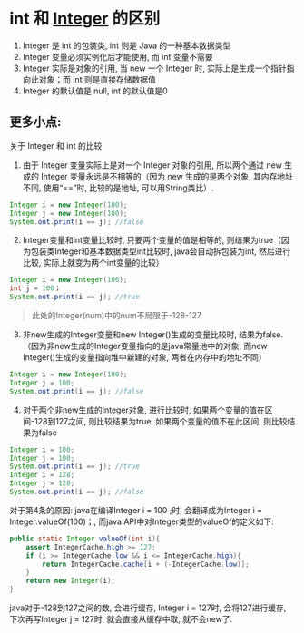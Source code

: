 # int 和 [Integer](./integer.md) 的区别

1. Integer 是 int 的包装类, int 则是 Java 的一种基本数据类型
2. Integer 变量必须实例化后才能使用, 而 int 变量不需要
3. Integer 实际是对象的引用, 当 new 一个 Integer 时, 实际上是生成一个指针指向此对象；而 int 则是直接存储数据值
4. Integer 的默认值是 null, int 的默认值是0

## 更多小点:

关于 Integer 和 int 的比较

1. 由于 Integer 变量实际上是对一个 Integer 对象的引用, 所以两个通过 new 生成的 Integer 变量永远是不相等的（因为 new 生成的是两个对象, 其内存地址不同, 使用“==”时, 比较的是地址, 可以用String类比）.

```java
Integer i = new Integer(100);
Integer j = new Integer(100);
System.out.print(i == j); //false
```

2. Integer变量和int变量比较时, 只要两个变量的值是相等的, 则结果为true（因为包装类Integer和基本数据类型int比较时, java会自动拆包装为int, 然后进行比较, 实际上就变为两个int变量的比较）

```java
Integer i = new Integer(100);
int j = 100；
System.out.print(i == j); //true
```

> 此处的Integer(num)中的num不局限于-128-127

3. 非new生成的Integer变量和new Integer()生成的变量比较时, 结果为false.（因为非new生成的Integer变量指向的是java常量池中的对象, 而new Integer()生成的变量指向堆中新建的对象, 两者在内存中的地址不同）

```java
Integer i = new Integer(100);
Integer j = 100;
System.out.print(i == j); //false
```

4. 对于两个非new生成的Integer对象, 进行比较时, 如果两个变量的值在区间-128到127之间, 则比较结果为true, 如果两个变量的值不在此区间, 则比较结果为false

```java
Integer i = 100;
Integer j = 100;
System.out.print(i == j); //true
Integer i = 128;
Integer j = 128;
System.out.print(i == j); //false
```

对于第4条的原因:
java在编译Integer i = 100 ;时, 会翻译成为Integer i = Integer.valueOf(100)；, 而java API中对Integer类型的valueOf的定义如下:

```java
public static Integer valueOf(int i){
    assert IntegerCache.high >= 127;
    if (i >= IntegerCache.low && i <= IntegerCache.high){
        return IntegerCache.cache[i + (-IntegerCache.low)];
    }
    return new Integer(i);
}
```

java对于-128到127之间的数, 会进行缓存, Integer i = 127时, 会将127进行缓存, 下次再写Integer j = 127时, 就会直接从缓存中取, 就不会new了.



